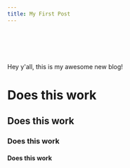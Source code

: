 ```yaml
---
title: My First Post
---
```



<div style="padding-top: 60px;">
 <p>Hey y'all, this is my awesome new blog!</p>
<h1>Does this work</h1>
<h2>Does this work</h2>
<h3>Does this work</h3>
<h4>Does this work</h4>
</div>